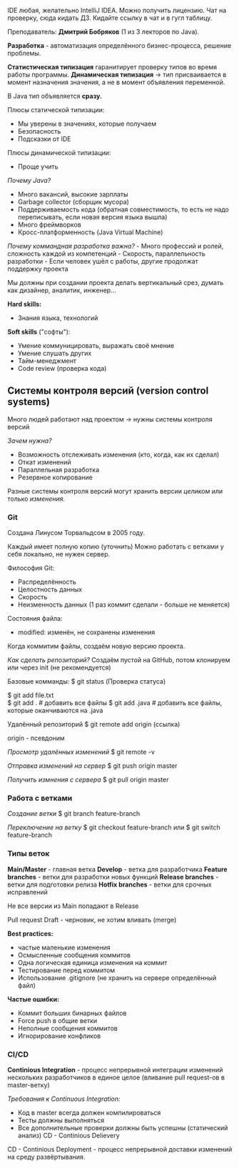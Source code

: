 IDE любая, желательно IntelliJ IDEA.
Можно получить лицензию.
Чат на проверку, сюда кидать ДЗ. Кидайте ссылку в чат и в гугл таблицу.


Преподаватель: **Дмитрий Бобряков**
(1 из 3 лекторов по Java).


**Разработка** - автоматизация определённого бизнес-процесса, решение проблемы.

**Статистическая типизация** гаранитирует проверку типов во время работы программы.
**Динамическая типизация** -> тип присваивается в момент назначения значения, а не в момент объявления переменной.

В Java тип объявляется **сразу.**

Плюсы статической типизации:
+ Мы уверены в значениях, которые получаем
+ Безопасность
+ Подсказки от IDE

Плюсы динамической типизации:
+ Проще учить

*Почему Java?*
+ Много вакансий, высокие зарплаты
+ Garbage collector (сборщик мусора)
+ Поддерживаемость кода (обратная совместимость, то есть не надо переписывать, если новая версия языка вышла)
+ Много фреймворков
+ Кросс-платформенность (Java Virtual Machine)

*Почему коммандная разработка важна?*
	- Много профессий и ролей, сложность каждой из компетенций
	- Скорость, параллельность разработки
	- Если человек ушёл с работы, другие продолжат поддержку проекта

Мы должны при создании проекта делать вертикальный срез, думать как дизайнер, аналитик, инженер...

**Hard skills:**
+ Знания языка, технологий

**Soft skills** ("софты"):
+ Умение коммуницировать, выражать своё мнение
+ Умение слушать других
+ Тайм-менеджмент
+ Code review (проверка кода)


## Системы контроля версий (version control systems)

Много людей работают над проектом -> нужны системы контроля версий

*Зачем нужна?*
+ Возможность отслеживать изменения (кто, когда, как их сделал)
+ Откат изменений
+ Параллельная разработка
+ Резервное копирование

Разные системы контроля версий могут хранить версии *целиком* или только *изменения.*

### Git

Создана Линусом Торвальдсом в 2005 году.

Каждый имеет полную копию (уточнить)
Можно работать с ветками у себя локально, не нужен сервер.

Философия Git: 
 + Распределённость
 + Целостность данных
 + Скорость
 + Неизменность данных (1 раз коммит сделали - больше не меняется)


Состояния файла:
- modified: изменён, не сохранены изменения

Когда коммитим файлы, создаём новую версию проекта.


*Как сделать репозиторий?*
Создаём пустой на GitHub, потом клонируем или через init (не рекомендуется)

Базовые комманды:
$ git status (Проверка статуса)

$ git add file.txt     
$ git add .      # добавить все файлы
$ git add .java   # добавить все файлы, которые оканчиваются на .java

Удалённый репозиторий 
$ git remote add origin (ссылка)

origin - псевдоним

*Просмотр удалённых изменений*
$ git remote -v

*Отправка изменений на сервер*
$ git push origin master

*Получить измнения с сервера*
$ git pull origin master



### Работа с ветками

*Создание ветки*
$ git branch feature-branch

*Переключение на ветку*
$ git checkout feature-branch
или
$ git switch feature-branch


### Типы веток

**Main/Master** - главная ветка
**Develop** - ветка для разработчика
**Feature branches** - ветки для разработки новых функций
**Release branches** - ветки для подготовки релиза
**Hotfix branches** - ветки для срочных исправлений


Не все версии из Main попадают в Release


Pull request
Draft - черновик, не хотим вливать (merge)


**Best practices:**
- частые маленькие изменения
- Осмысленные сообщения коммитов
- Одна логическая единица изменения на коммит
- Тестирование перед коммитом
- Использование .gitignore (не хранить на сервере определённый файл)

**Частые ошибки:**
 - Коммит больших бинарных файлов
 - Force push в общие ветки
 - Неполные сообщения коммитов
 - Игнорирование конфликов



### CI/CD

**Continious Integration** - процесс непрерывной интеграции изменений нескольких разработчиков в единое целое (вливание pull request-ов в master-ветку)

*Требования к Continuous Integration:*
- Код в master всегда должен компилироваться
- Тесты должны выполняться
- Все дополнительные проверки должны быть успешны (статический анализ)
CD -  Continious Delievery

CD - Continious Deployment - процесс непрерывной доставки изменений на среду развёртывания.

